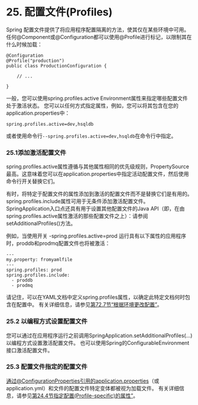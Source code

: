 # 25\. 配置文件(Profiles)

Spring 配置文件提供了将应用程序配置隔离的方法，使其仅在某些环境中可用。 任何@Component或@Configuration都可以使用@Profile进行标记，以限制其在什么时候加载：

```
@Configuration
@Profile("production")
public class ProductionConfiguration {

    // ...

}
```

一般，您可以使用spring.profiles.active Environment属性来指定哪些配置文件处于激活状态。 您可以以任何方式指定属性，例如，您可以将其包含在您的application.properties中：

```
spring.profiles.active=dev,hsqldb
```

或者使用命令行`--spring.profiles.active=dev,hsqldb`在命令行中指定。

### [](file:///C:/Users/geekidentity/AppData/Local/Youdao/YNote/markdown/index.html#251添加激活配置文件)25.1添加激活配置文件

spring.profiles.active属性遵循与其他属性相同的优先级规则，PropertySource最高。这意味着您可以在application.properties中指定活动配置文件，然后使用命令行开关替换它们。

有时，将特定于配置文件的属性添加到激活的配置文件而不是替换它们是有用的。 spring.profiles.include属性可用于无条件添加激活配置文件。 SpringApplication入口点还具有用于设置其他配置文件的Java API（即，在由spring.profiles.active属性激活的那些配置文件之上）：请参阅setAdditionalProfiles()方法。

例如，当使用开关 -spring.profiles.active=prod 运行具有以下属性的应用程序时，proddb和prodmq配置文件也将被激活：

```
---
my.property: fromyamlfile
---
spring.profiles: prod
spring.profiles.include:
  - proddb
  - prodmq
```

请记住，可以在YAML文档中定义spring.profiles属性，以确定此特定文档何时包含在配置中。 有关详细信息，请参见[第72.7节“根据环境更改配置”](http://docs.spring.io/spring-boot/docs/1.5.2.RELEASE/reference/htmlsingle/#howto-change-configuration-depending-on-the-environment)。

### [](file:///C:/Users/geekidentity/AppData/Local/Youdao/YNote/markdown/index.html#252-以编程方式设置配置文件)25.2 以编程方式设置配置文件

您可以通过在应用程序运行之前调用SpringApplication.setAdditionalProfiles(...)以编程方式设置激活配置文件。 也可以使用Spring的ConfigurableEnvironment接口激活配置文件。

### [](file:///C:/Users/geekidentity/AppData/Local/Youdao/YNote/markdown/index.html#253-配置文件指定的配置文件)25.3 配置文件指定的配置文件

通过@ConfigurationProperties引用的application.properties（或application.yml）和文件的配置文件特定变体都被视为加载文件。 有关详细信息，请参见[第24.4节指定配置(Profile-specific)的属性”](http://docs.spring.io/spring-boot/docs/1.5.2.RELEASE/reference/htmlsingle/#boot-features-external-config-profile-specific-properties)。